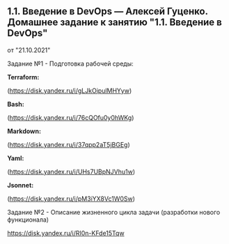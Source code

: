 1.1. Введение в DevOps — Алексей Гуценко.
Домашнее задание к занятию "1.1. Введение в DevOps"
--------------------------------------------------
от "21.10.2021"

Задание №1  - Подготовка рабочей среды:

**Terraform:** 

(https://disk.yandex.ru/i/gLJkOipulMHYyw)

**Bash:**   

(https://disk.yandex.ru/i/76cQOfu0y0hWKg)

**Markdown:** 

(https://disk.yandex.ru/i/37qpp2aT5jBGEg)

**Yaml:**  

(https://disk.yandex.ru/i/UHs7UBpNJVhu1w)

**Jsonnet:**

(https://disk.yandex.ru/i/pM3iYX8Vc1W0Sw)
 


Задание №2 - Описание жизненного цикла задачи (разработки нового функционала)

https://disk.yandex.ru/i/RI0n-KFde15Tqw
